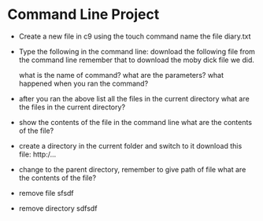 # Command Line Project

- Create a new file in c9 using the touch command name the file diary.txt

- Type the following in the command line:
  download the following file from the command line remember that to download the moby dick file we did.

  what is the name of command?
  what are the parameters?
  what happened when you ran the command?

- after you ran the above list all the files in the current directory
  what are the files in the current directory?

- show the contents of the file in the command line
  what are the contents of the file?

- create a directory in the current folder and switch to it
  download this file: http:/...

- change to the parent directory, remember to give path of file
  what are the contents of the file?

- remove file sfsdf

- remove directory sdfsdf

